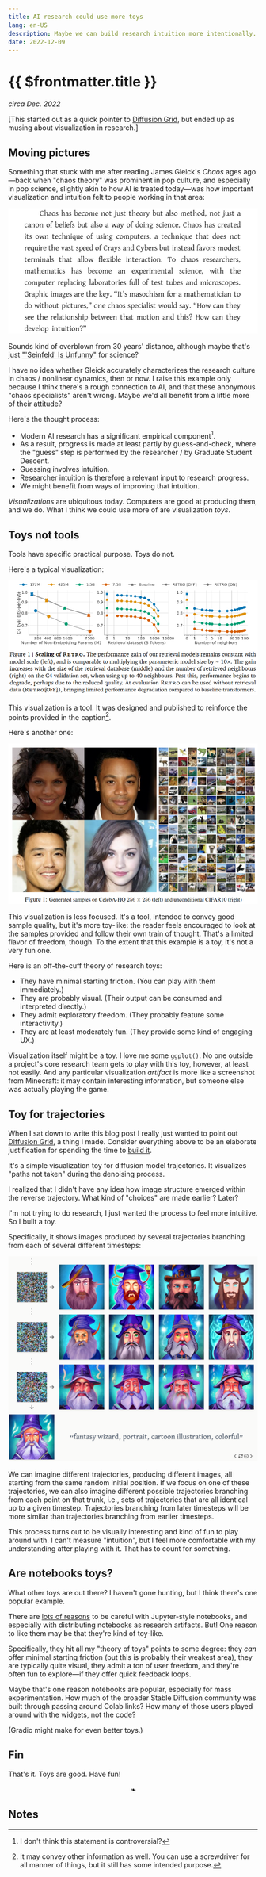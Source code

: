 ```yaml
---
title: AI research could use more toys
lang: en-US
description: Maybe we can build research intuition more intentionally.
date: 2022-12-09
---
```


{{ $frontmatter.title }}
========================

_circa Dec. 2022_

[This started out as a quick pointer to [Diffusion Grid](https://diffusion-grid.silverthorn.blog/), but ended up as musing about visualization in research.]

Moving pictures
---------------

Something that stuck with me after reading James Gleick's _Chaos_ ages ago—back when "chaos theory" was prominent in pop culture, and especially in pop science, slightly akin to how AI is treated today—was how important visualization and intuition felt to people working in that area:

!["To chaos researchers, mathematics has become an experimental science"](./chaos_pictures.png 'James Gleick, _Chaos_, 1987 - [Google Books](https://www.google.com/books/edition/Chaos/OoLNzl4XpPUC)')

Sounds kind of overblown from 30 years' distance, although maybe that's just ["'Seinfeld' Is Unfunny"](https://tvtropes.org/pmwiki/pmwiki.php/Main/SeinfeldIsUnfunny) for science?

I have no idea whether Gleick accurately characterizes the research culture in chaos / nonlinear dynamics, then or now. I raise this example only because I think there's a rough connection to AI, and that these anonymous "chaos specialists" aren't wrong. Maybe we'd all benefit from a little more of their attitude?

Here's the thought process:

- Modern AI research has a significant empirical component[^empirical]. 
- As a result, progress is made at least partly by guess-and-check, where the "guess" step is performed by the researcher / by Graduate Student Descent.
- Guessing involves intuition.
- Researcher intuition is therefore a relevant input to research progress.
- We might benefit from ways of improving that intuition.

[^empirical]: I don't think this statement is controversial?

_Visualizations_ are ubiquitous today. Computers are good at producing them, and we do. What I think we could use more of are visualization _toys_.

Toys not tools
--------------

Tools have specific practical purpose. Toys do not.

Here's a typical visualization:

![Figure 1 from RETRO paper](./retro_visualization.png '"Improving language models by retrieving from trillions of tokens", Feb. 2022 - [arXiv](https://arxiv.org/abs/2112.04426)')

This visualization is a tool. It was designed and published to reinforce the points provided in the caption[^other-points].

[^other-points]: It may convey other information as well. You can use a screwdriver for all manner of things, but it still has some intended purpose.

Here's another one:

![Figure 1 from DDPM paper](./ddpm_samples.png '"Denoising Diffusion Probabilistic Models", Dec. 2020 - [arXiv](https://arxiv.org/abs/2006.11239)')

This visualization is less focused. It's a tool, intended to convey good sample quality, but it's more toy-like: the reader feels encouraged to look at the samples provided and follow their own train of thought. That's a limited flavor of freedom, though. To the extent that this example is a toy, it's not a very fun one.

Here is an off-the-cuff theory of research toys:

- They have minimal starting friction. (You can play with them immediately.)
- They are probably visual. (Their output can be consumed and interpreted directly.)
- They admit exploratory freedom. (They probably feature some interactivity.)
- They are at least moderately fun. (They provide some kind of engaging UX.)

Visualization itself might be a toy. I love me some `ggplot()`. No one outside a project's core research team gets to play with this toy, however, at least not easily. And any particular visualization _artifact_ is more like a screenshot from Minecraft: it may contain interesting information, but someone else was actually playing the game.

Toy for trajectories
--------------------

When I sat down to write this blog post I really just wanted to point out [Diffusion Grid](https://diffusion-grid.silverthorn.blog/), a thing I made. Consider everything above to be an elaborate justification for spending the time to [build it](https://github.com/bsilverthorn/diffusion-grid-app).

It's a simple visualization toy for diffusion model trajectories. It visualizes "paths not taken" during the denoising process.

I realized that I didn't have any idea how image structure emerged within the reverse trajectory. What kind of "choices" are made earlier? Later?

I'm not trying to do research, I just wanted the process to feel more intuitive. So I built a toy.

Specifically, it shows images produced by several trajectories branching from each of several different timesteps:

![screenshot from Diffusion Grid toy](./diffusion_grid_app.png '[diffusion-grid.silverthorn.blog](https://diffusion-grid.silverthorn.blog/)')

We can imagine different trajectories, producing different images, all starting from the same random initial position. If we focus on one of these trajectories, we can also imagine different possible trajectories branching from each point on that trunk, i.e., sets of trajectories that are all identical up to a given timestep. Trajectories branching from later timesteps will be more similar than trajectories branching from earlier timesteps.

This process turns out to be visually interesting and kind of fun to play around with. I can't measure "intuition", but I feel more comfortable with my understanding after playing with it. That has to count for something.

Are notebooks toys?
-------------------

What other toys are out there? I haven't gone hunting, but I think there's one popular example.

There are [lots of reasons](https://docs.google.com/presentation/d/1n2RlMdmv1p25Xy5thJUhkKGvjtV-dkAIsUXP-AL4ffI/edit#slide=id.g362da58057_0_1) to be careful with Jupyter-style notebooks, and especially with distributing notebooks as research artifacts. But! One reason to like them may be that they're kind of toy-like.

Specifically, they hit all my "theory of toys" points to some degree: they _can_ offer minimal starting friction (but this is probably their weakest area), they are typically quite visual, they admit a ton of user freedom, and they're often fun to explore—if they offer quick feedback loops.

Maybe that's one reason notebooks are popular, especially for mass experimentation. How much of the broader Stable Diffusion community was built through passing around Colab links? How many of those users played around with the widgets, not the code?

(Gradio might make for even better toys.)

Fin
---

That's it. Toys are good. Have fun!

<p style="text-align: center;">
❧
</p>

Notes
-----

<!-- footnotes end up here -->
